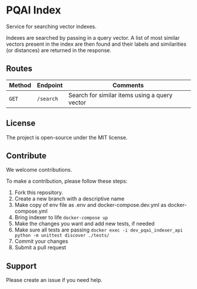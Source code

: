# PQAI Index

Service for searching vector indexes.

Indexes are searched by passing in a query vector. A list of most similar vectors present in the index are then found and their labels and similarities (or distances) are returned in the response.

## Routes

| Method | Endpoint  | Comments                                      |
| ------ | --------- | --------------------------------------------- |
| `GET`  | `/search` | Search for similar items using a query vector |

## License

The project is open-source under the MIT license.

## Contribute

We welcome contributions.

To make a contribution, please follow these steps:

1. Fork this repository.
2. Create a new branch with a descriptive name
3. Make copy of env file as .env and docker-compose.dev.yml as docker-compose.yml
3. Bring indexer to life `docker-compose up`
3. Make the changes you want and add new tests, if needed
4. Make sure all tests are passing `docker exec -i dev_pqai_indexer_api python -m unittest discover ./tests/`
5. Commit your changes
6. Submit a pull request

## Support

Please create an issue if you need help.